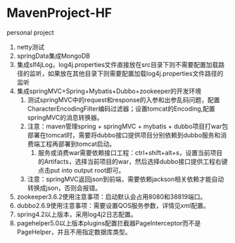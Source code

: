 # MavenProject-HF
personal project
1. netty测试
2. springData集成MongoDB
3. 集成slf4jLog，log4j.properties文件直接放在src目录下则不需要配置加载路径的监听，如果放在其他目录下则需要配置加载log4j.properties文件路径的监听
4. 集成springMVC+Spring+Mybatis+Dubbo+zookeeper的开发环境
    1. 测试springMVC中的request和response的入参和出参乱码问题，配置CharacterEncodingFilter编码过滤器；设置tomcat的Encoding,配置springMVC的消息转换器。
    2. 注意：maven管理spring + springMVC + mybatis + dubbo项目打war包部署在tomcat时，需要将dubbo接口提供项目分别依赖到dubbo服务和消费端工程再部署到tomcat启动。
        1. 服务或消费war需要依赖接口工程：ctrl+shift+alt+s，设置当前项目的Artifacts，选择当前项目的war，然后选择dubbo接口提供工程右键点击put into output root即可。
    3. 注意：springMVC返回json到前端，需要依赖jackson相关依赖才能自动转换成json，否则会报错。
5. zookeeper3.6.2使用注意事项：启动默认会占用8080和38819端口。
6. dubbo2.6.9使用注意事项：需要设置QOS服务参数，详情见xml配置。
7. spring4.2以上版本，采用log4j2日志配置。
8. pagehelper5.0以上版本plugins配置拦截器PageInterceptor而不是PageHelper，并且不用指定数据库类型。